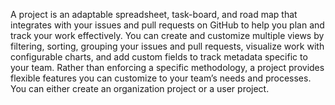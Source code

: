 A project is an adaptable spreadsheet, task-board, and road map that integrates with your issues and pull requests on GitHub to help you plan and track your work effectively. You can create and customize multiple views by filtering, sorting, grouping your issues and pull requests, visualize work with configurable charts, and add custom fields to track metadata specific to your team. Rather than enforcing a specific methodology, a project provides flexible features you can customize to your team’s needs and processes.
You can either create an organization project or a user project.
